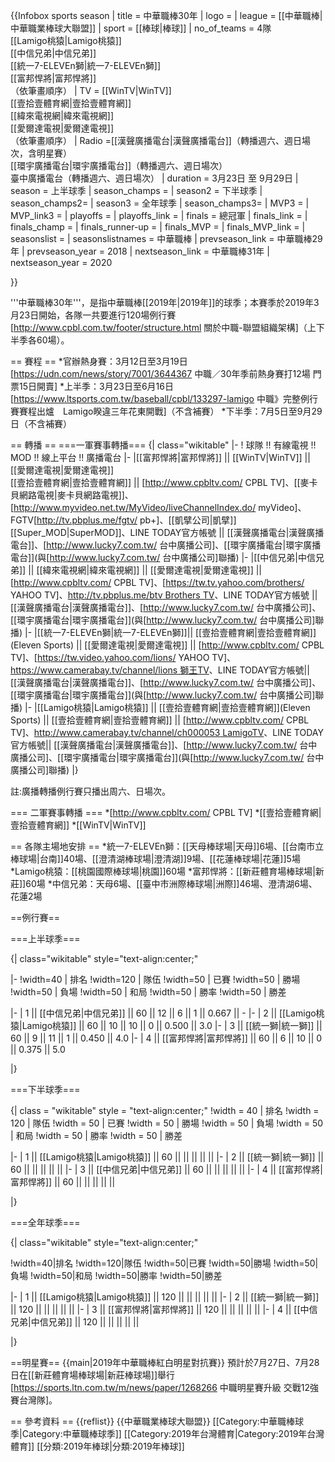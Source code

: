 {{Infobox sports season
| title 	= 中華職棒30年
| logo  	= 
| league 	= [[中華職棒|中華職業棒球大聯盟]]
| sport 	= [[棒球|棒球]]
| no_of_teams   = 4隊<br>[[Lamigo桃猿|Lamigo桃猿]]<br>[[中信兄弟|中信兄弟]]<br>[[統一7-ELEVEn獅|統一7-ELEVEn獅]]<br>[[富邦悍將|富邦悍將]]<br>（依筆畫順序）
| TV            = [[WinTV|WinTV]]<br>[[壹拾壹體育網|壹拾壹體育網]]<br>[[緯來電視網|緯來電視網]]<br>[[愛爾達電視|愛爾達電視]]<br>（依筆畫順序）
| Radio         =[[漢聲廣播電台|漢聲廣播電台]]（轉播週六、週日場次，含明星賽）<br>[[環宇廣播電台|環宇廣播電台]]（轉播週六、週日場次）<br>臺中廣播電台（轉播週六、週日場次）
| duration 	= 3月23日 至  9月29日
| season 	= 上半球季
| season_champs =
| season2 	= 下半球季
| season_champs2=
| season3  = 全年球季
| season_champs3=
| MVP3   = 
| MVP_link3	= 
| playoffs 	=
| playoffs_link =
| finals 	= 總冠軍
| finals_link 	= 
| finals_champ 	= 
| finals_runner-up =
| finals_MVP 	= 
| finals_MVP_link = 
| seasonslist = 
| seasonslistnames = 中華職棒
| prevseason_link = 中華職棒29年
| prevseason_year = 2018
| nextseason_link = 中華職棒31年
| nextseason_year = 2020

}}

'''中華職棒30年'''，是指中華職棒[[2019年|2019年]]的球季；本賽季於2019年3月23日開始，各隊一共要進行120場例行賽<ref>[http://www.cpbl.com.tw/footer/structure.html 關於中職-聯盟組織架構]</ref>（上下半季各60場）。

== 賽程 ==
*官辦熱身賽：3月12日至3月19日<ref>[https://udn.com/news/story/7001/3644367 中職／30年季前熱身賽打12場 門票15日開賣]</ref>
*上半季：3月23日至6月16日<ref>[https://www.ltsports.com.tw/baseball/cpbl/133297-lamigo 中職》完整例行賽賽程出爐　Lamigo睽違三年花東開戰]</ref>（不含補賽）
*下半季：7月5日至9月29日（不含補賽）

== 轉播 ==
===一軍賽事轉播===
{| class="wikitable" 
|-
! 球隊 !! 有線電視  !! MOD !! 線上平台 !! 廣播電台 
|- 
|[[富邦悍將|富邦悍將]] || [[WinTV|WinTV]] || [[愛爾達電視|愛爾達電視]]<br>[[壹拾壹體育網|壹拾壹體育網]] || [http://www.cpbltv.com/ CPBL TV]、[[麥卡貝網路電視|麥卡貝網路電視]]、[http://www.myvideo.net.tw/MyVideo/liveChannelIndex.do/ myVideo]、FGTV[http://tv.pbplus.me/fgtv/ pb+]、[[凱擘公司|凱擘]][[Super_MOD|SuperMOD]]、LINE TODAY官方帳號 || [[漢聲廣播電台|漢聲廣播電台]]、[http://www.lucky7.com.tw/ 台中廣播公司]、[[環宇廣播電台|環宇廣播電台]](與[http://www.lucky7.com.tw/ 台中廣播公司]聯播) 
|- 
|[[中信兄弟|中信兄弟]] || [[緯來電視網|緯來電視網]] || [[愛爾達電視|愛爾達電視]] || [http://www.cpbltv.com/ CPBL TV]、[https://tw.tv.yahoo.com/brothers/ YAHOO TV]、[http://tv.pbplus.me/btv Brothers TV](pb+)、LINE TODAY官方帳號 || [[漢聲廣播電台|漢聲廣播電台]]、[http://www.lucky7.com.tw/ 台中廣播公司]、[[環宇廣播電台|環宇廣播電台]](與[http://www.lucky7.com.tw/ 台中廣播公司]聯播) 
|- 
|[[統一7-ELEVEn獅|統一7-ELEVEn獅]]|| [[壹拾壹體育網|壹拾壹體育網]](Eleven Sports) || [[愛爾達電視|愛爾達電視]] || [http://www.cpbltv.com/ CPBL TV]、[https://tw.video.yahoo.com/lions/ YAHOO TV]、[https://www.camerabay.tv/channel/lions 獅王TV]([[麥卡貝網路電視|麥卡貝網路電視]])、LINE TODAY官方帳號|| [[漢聲廣播電台|漢聲廣播電台]]、[http://www.lucky7.com.tw/ 台中廣播公司]、[[環宇廣播電台|環宇廣播電台]](與[http://www.lucky7.com.tw/ 台中廣播公司]聯播) 
|-
|[[Lamigo桃猿|Lamigo桃猿]] || [[壹拾壹體育網|壹拾壹體育網]](Eleven Sports) || [[壹拾壹體育網|壹拾壹體育網]] || [http://www.cpbltv.com/ CPBL TV]、[http://www.camerabay.tv/channel/ch000053 LamigoTV]([[麥卡貝網路電視|麥卡貝網路電視]])、LINE TODAY官方帳號|| [[漢聲廣播電台|漢聲廣播電台]]、[http://www.lucky7.com.tw/ 台中廣播公司]、[[環宇廣播電台|環宇廣播電台]](與[http://www.lucky7.com.tw/ 台中廣播公司]聯播) 
|}

註:廣播轉播例行賽只播出周六、日場次。

=== 二軍賽事轉播 ===
*[http://www.cpbltv.com/ CPBL TV]
*[[壹拾壹體育網|壹拾壹體育網]]
*[[WinTV|WinTV]]

== 各隊主場地安排 ==
*統一7-ELEVEn獅：[[天母棒球場|天母]]6場、[[台南市立棒球場|台南]]40場、[[澄清湖棒球場|澄清湖]]9場、[[花蓮棒球場|花蓮]]5場
*Lamigo桃猿：[[桃園國際棒球場|桃園]]60場
*富邦悍將：[[新莊體育場棒球場|新莊]]60場
*中信兄弟：天母6場、[[臺中市洲際棒球場|洲際]]46場、澄清湖6場、花蓮2場

==例行賽==

===上半球季===

{| class="wikitable" style="text-align:center;"

|-
!width=40 | 排名
!width=120 | 隊伍
!width=50 | 已賽
!width=50 | 勝場
!width=50 | 負場
!width=50 | 和局
!width=50 | 勝率
!width=50 | 勝差

|-
| 1 || [[中信兄弟|中信兄弟]] || 60 || 12 || 6 || 1 || 0.667 || -
|-
| 2 || [[Lamigo桃猿|Lamigo桃猿]] || 60 || 10 || 10 || 0 || 0.500 || 3.0
|-
| 3 || [[統一獅|統一獅]] || 60 || 9 || 11 || 1 || 0.450 || 4.0
|-
| 4 || [[富邦悍將|富邦悍將]] || 60 || 6 || 10 || 0 || 0.375 || 5.0

|}

===下半球季===

{| class = "wikitable" style = "text-align:center;"
!width = 40 | 排名
!width = 120 | 隊伍
!width = 50 | 已賽
!width = 50 | 勝場
!width = 50 | 負場
!width = 50 | 和局
!width = 50 | 勝率
!width = 50 | 勝差

|-
| 1 || [[Lamigo桃猿|Lamigo桃猿]] || 60 ||  ||  ||  ||  ||
|-
| 2 || [[統一獅|統一獅]] || 60 ||  ||  ||  ||  ||
|-
| 3 || [[中信兄弟|中信兄弟]] || 60 ||  ||  ||  ||  ||
|-
| 4 || [[富邦悍將|富邦悍將]] || 60 ||  ||  ||  ||  ||

|}

===全年球季===

{| class="wikitable" style="text-align:center;"

!width=40|排名
!width=120|隊伍
!width=50|已賽
!width=50|勝場
!width=50|負場
!width=50|和局
!width=50|勝率
!width=50|勝差

|-
| 1 || [[Lamigo桃猿|Lamigo桃猿]] || 120 ||  ||  ||  ||  || 
|- 
| 2 || [[統一獅|統一獅]] || 120 ||  ||  ||  ||  || 
|-
| 3 || [[富邦悍將|富邦悍將]] || 120 ||  ||  ||  ||  || 
|-
| 4 || [[中信兄弟|中信兄弟]] || 120 ||  ||  ||  ||  || 

|}

==明星賽==
{{main|2019年中華職棒紅白明星對抗賽}}
預計於7月27日、7月28日在[[新莊體育場棒球場|新莊棒球場]]舉行 
<ref>[https://sports.ltn.com.tw/m/news/paper/1268266 中職明星賽升級 交戰12強賽台灣隊]</ref>。

== 參考資料 ==
{{reflist}}
{{中華職業棒球大聯盟}}
[[Category:中華職棒球季|Category:中華職棒球季]]
[[Category:2019年台灣體育|Category:2019年台灣體育]]
[[分類:2019年棒球|分類:2019年棒球]]